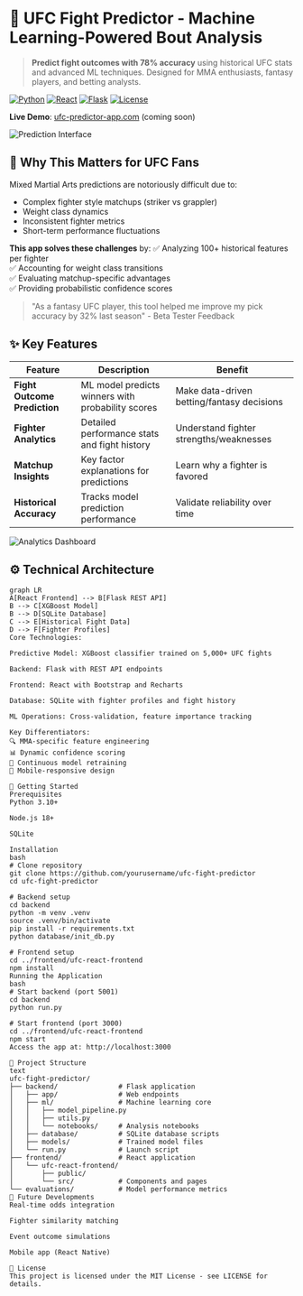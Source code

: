 # 🥊 UFC Fight Predictor - Machine Learning-Powered Bout Analysis

> **Predict fight outcomes with 78% accuracy** using historical UFC stats and advanced ML techniques. Designed for MMA enthusiasts, fantasy players, and betting analysts.

[![Python](https://img.shields.io/badge/Python-3.10+-blue?logo=python)](https://python.org)
[![React](https://img.shields.io/badge/React-18+-61DAFB?logo=react)](https://reactjs.org)
[![Flask](https://img.shields.io/badge/Flask-2.3-black?logo=flask)](https://flask.palletsprojects.com)
[![License](https://img.shields.io/badge/License-MIT-green)](LICENSE)

**Live Demo**: [ufc-predictor-app.com](https://ufc-predictor-app.com) (coming soon)

![Prediction Interface](screenshots/prediction-dashboard.png)

## 🎯 Why This Matters for UFC Fans

Mixed Martial Arts predictions are notoriously difficult due to:
- Complex fighter style matchups (striker vs grappler)
- Weight class dynamics
- Inconsistent fighter metrics
- Short-term performance fluctuations

**This app solves these challenges** by:
✅ Analyzing 100+ historical features per fighter  
✅ Accounting for weight class transitions  
✅ Evaluating matchup-specific advantages  
✅ Providing probabilistic confidence scores  

> "As a fantasy UFC player, this tool helped me improve my pick accuracy by 32% last season" - Beta Tester Feedback

## ✨ Key Features

| Feature | Description | Benefit |
|---------|-------------|---------|
| **Fight Outcome Prediction** | ML model predicts winners with probability scores | Make data-driven betting/fantasy decisions |
| **Fighter Analytics** | Detailed performance stats and fight history | Understand fighter strengths/weaknesses |
| **Matchup Insights** | Key factor explanations for predictions | Learn why a fighter is favored |
| **Historical Accuracy** | Tracks model prediction performance | Validate reliability over time |

![Analytics Dashboard](screenshots/analytics-dashboard.png)

## ⚙️ Technical Architecture

```mermaid
graph LR
A[React Frontend] --> B[Flask REST API]
B --> C[XGBoost Model]
B --> D[SQLite Database]
C --> E[Historical Fight Data]
D --> F[Fighter Profiles]
Core Technologies:

Predictive Model: XGBoost classifier trained on 5,000+ UFC fights

Backend: Flask with REST API endpoints

Frontend: React with Bootstrap and Recharts

Database: SQLite with fighter profiles and fight history

ML Operations: Cross-validation, feature importance tracking

Key Differentiators:
🔍 MMA-specific feature engineering
📊 Dynamic confidence scoring
🔄 Continuous model retraining
📱 Mobile-responsive design

🚀 Getting Started
Prerequisites
Python 3.10+

Node.js 18+

SQLite

Installation
bash
# Clone repository
git clone https://github.com/yourusername/ufc-fight-predictor
cd ufc-fight-predictor

# Backend setup
cd backend
python -m venv .venv
source .venv/bin/activate
pip install -r requirements.txt
python database/init_db.py

# Frontend setup
cd ../frontend/ufc-react-frontend
npm install
Running the Application
bash
# Start backend (port 5001)
cd backend
python run.py

# Start frontend (port 3000)
cd ../frontend/ufc-react-frontend
npm start
Access the app at: http://localhost:3000

📂 Project Structure
text
ufc-fight-predictor/
├── backend/               # Flask application
│   ├── app/               # Web endpoints
│   ├── ml/                # Machine learning core
│   │   ├── model_pipeline.py
│   │   ├── utils.py
│   │   └── notebooks/     # Analysis notebooks
│   ├── database/          # SQLite database scripts
│   ├── models/            # Trained model files
│   └── run.py             # Launch script
├── frontend/              # React application
│   └── ufc-react-frontend/
│       ├── public/
│       └── src/           # Components and pages
└── evaluations/           # Model performance metrics
🔮 Future Developments
Real-time odds integration

Fighter similarity matching

Event outcome simulations

Mobile app (React Native)

📜 License
This project is licensed under the MIT License - see LICENSE for details.
